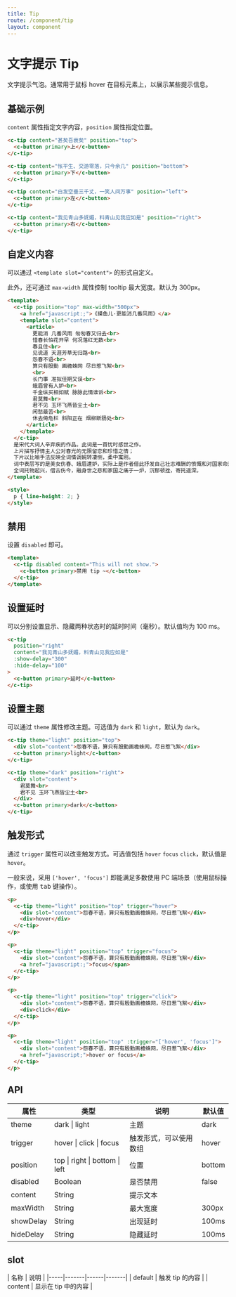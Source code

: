 ```yaml
---
title: Tip
route: /component/tip
layout: component
---
```


# 文字提示 Tip

文字提示气泡。通常用于鼠标 hover 在目标元素上，以展示某些提示信息。

## 基础示例

`content` 属性指定文字内容，`position` 属性指定位置。

```html
<c-tip content="甚矣吾衰矣" position="top">
  <c-button primary>上</c-button>
</c-tip>

<c-tip content="怅平生、交游零落，只今余几" position="bottom">
  <c-button primary>下</c-button>
</c-tip>

<c-tip content="白发空垂三千丈，一笑人间万事" position="left">
  <c-button primary>左</c-button>
</c-tip>

<c-tip content="我见青山多妩媚，料青山见我应如是" position="right">
  <c-button primary>右</c-button>
</c-tip>
```


## 自定义内容

可以通过 `<template slot="content">` 的形式自定义。

此外，还可通过 `max-width` 属性控制 tooltip 最大宽度。默认为 300px。

```html
<template>
  <c-tip position="top" max-width="500px">
    <a href="javascript:;">《摸鱼儿·更能消几番风雨》</a>
    <template slot="content">
      <article>
        更能消 几番风雨 匆匆春又归去<br>
        惜春长怕花开早 何况落红无数<br>
        春且住<br>
        见说道 天涯芳草无归路<br>
        怨春不语<br>
        算只有殷勤 画檐蛛网 尽日惹飞絮<br>
        <br>
        长门事 准拟佳期又误<br>
        蛾眉曾有人妒<br>
        千金纵买相如赋 脉脉此情谁诉<br>
        君莫舞<br>
        君不见 玉环飞燕皆尘土<br>
        闲愁最苦<br>
        休去倚危栏 斜阳正在 烟柳断肠处<br>
      </article>
    </template>
  </c-tip>
  是宋代大词人辛弃疾的作品。此词是一首忧时感世之作。
  上片描写抒情主人公对春光的无限留恋和珍惜之情；
  下片以比喻手法反映全词情调婉转凄恻，柔中寓刚。
  词中表层写的是美女伤春、蛾眉遭妒，实际上是作者借此抒发自己壮志难酬的愤慨和对国家命运的关切之情。
  全词托物起兴，借古伤今，融身世之悲和家国之痛于一炉，沉郁顿挫，寄托遥深。
</template>

<style>
  p { line-height: 2; }
</style>
```


## 禁用

设置 `disabled` 即可。

```html
<template>
  <c-tip disabled content="This will not show.">
    <c-button primary>禁用 tip ~</c-button>
  </c-tip>
</template>
```

## 设置延时

可以分别设置显示、隐藏两种状态时的延时时间（毫秒）。默认值均为 100 ms。

```html
<c-tip
  position="right"
  content="我见青山多妩媚，料青山见我应如是"
  :show-delay="300"
  :hide-delay="100"
>
  <c-button primary>延时</c-button>
</c-tip>
```

## 设置主题

可以通过 `theme` 属性修改主题。可选值为 `dark` 和 `light`，默认为 `dark`。

```html
<c-tip theme="light" position="top">
  <div slot="content">怨春不语，算只有殷勤画檐蛛网，尽日惹飞絮</div>
  <c-button primary>light</c-button>
</c-tip>

<c-tip theme="dark" position="right">
  <div slot="content">
    君莫舞<br>
    君不见 玉环飞燕皆尘土<br>
  </div>
  <c-button primary>dark</c-button>
</c-tip>
```

## 触发形式

通过 `trigger` 属性可以改变触发方式。可选值包括 `hover` `focus` `click`，默认值是 `hover`。

一般来说，采用 `['hover', 'focus']` 即能满足多数使用 PC 端场景（使用鼠标操作，或使用 <kbd>tab</kbd> 键操作）。

```html
<p>
  <c-tip theme="light" position="top" trigger="hover">
    <div slot="content">怨春不语，算只有殷勤画檐蛛网，尽日惹飞絮</div>
    <div>hover</div>
  </c-tip>
</p>

<p>
  <c-tip theme="light" position="top" trigger="focus">
    <div slot="content">怨春不语，算只有殷勤画檐蛛网，尽日惹飞絮</div>
    <a href="javascript:;">focus</span>
  </c-tip>
</p>

<p>
  <c-tip theme="light" position="top" trigger="click">
    <div slot="content">怨春不语，算只有殷勤画檐蛛网，尽日惹飞絮</div>
    <div>click</div>
  </c-tip>
</p>

<p>
  <c-tip theme="light" position="top" :trigger="['hover', 'focus']">
    <div slot="content">怨春不语，算只有殷勤画檐蛛网，尽日惹飞絮</div>
    <a href="javascript;">hover or focus</a>
  </c-tip>
</p>
```

## API

| 属性 | 类型  |  说明 | 默认值 |
|-----|-------|------|-------|
| theme | dark \| light | 主题 | dark |
| trigger | hover \| click \| focus | 触发形式，可以使用数组 | hover |
| position | top \| right \| bottom \| left | 位置 | bottom |
| disabled | Boolean | 是否禁用 | false |
| content |  String | 提示文本 | |
| maxWidth | String | 最大宽度 |  300px |
| showDelay | String | 出现延时 | 100ms |
| hideDelay | String | 隐藏延时 | 100ms |

## slot

| 名称 |   说明   |
|-----|-------|------|-------|
| default |  触发 tip 的内容  |
| content |  显示在 tip 中的内容  |

